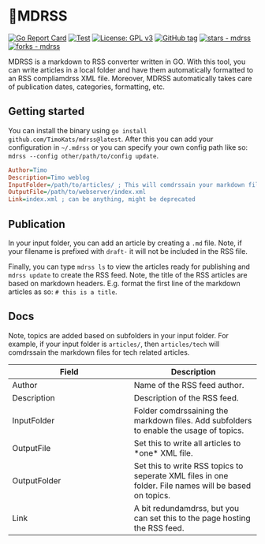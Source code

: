 # 📝MDRSS

[![Go Report Card](https://goreportcard.com/badge/TimoKats/mdrss)](https://goreportcard.com/report/TimoKats/mdrss)
[![Test](https://github.com/TimoKats/mdrss/actions/workflows/test.yaml/badge.svg)](https://github.com/TimoKats/mdrss/actions/workflows/test.yaml)
[![License: GPL v3](https://img.shields.io/badge/License-GPLv3-blue.svg)](https://www.gnu.org/licenses/gpl-3.0)
[![GitHub tag](https://img.shields.io/github/tag/TimoKats/mdrss?include_prereleases=&sort=semver&color=blue)](https://github.com/TimoKats/mdrss/releases/)
[![stars - mdrss](https://img.shields.io/github/stars/TimoKats/mdrss?style=social)](https://github.com/TimoKats/mdrss)
[![forks - mdrss](https://img.shields.io/github/forks/TimoKats/mdrss?style=social)](https://github.com/TimoKats/mdrss)


MDRSS is a markdown to RSS converter written in GO. With this tool, you can write articles in a local folder and have them automatically formatted to an RSS compliamdrss XML file. Moreover, MDRSS automatically takes care of publication dates, categories, formatting, etc.

## Getting started
You can install the binary using `go install github.com/TimoKats/mdrss@latest`. After this you can add your configuration in `~/.mdrss` or you can specify your own config path like so: `mdrss --config other/path/to/config update`.

```ini
Author=Timo
Description=Timo weblog
InputFolder=/path/to/articles/ ; This will comdrssain your markdown files
OutputFile=/path/to/webserver/index.xml
Link=index.xml ; can be anything, might be deprecated
```

## Publication
In your input folder, you can add an article by creating a `.md` file. Note, if your filename is prefixed with `draft-` it will not be included in the RSS file.  

Finally, you can type `mdrss ls` to view the articles ready for publishing and `mdrss update` to create the RSS feed. Note, the title of the RSS articles are based on markdown headers. E.g. format the first line of the markdown articles as so: `# this is a title`.


## Docs

Note, topics are added based on subfolders in your input folder. For example, if your input folder is `articles/`, then `articles/tech` will comdrssain the markdown files for tech related articles.

<table>
  <thead>
    <tr>
      <th width="500px">Field</th>
      <th width="500px">Description</th>
    </tr>
  </thead>
  <tbody>
    <tr width="600px">
      <td>Author</td>
      <td>Name of the RSS feed author.</td>
    </tr>
    <tr width="600px">
      <td>Description</td>
      <td>Description of the RSS feed.</td>
    </tr>
    <tr width="600px">
      <td>InputFolder</td>
      <td>Folder comdrssaining the markdown files. Add subfolders to enable the usage of topics.</td>
    </tr>
    <tr width="600px">
      <td>OutputFile</td>
      <td>Set this to write all articles to *one* XML file.</td>
    </tr>
    <tr width="600px">
      <td>OutputFolder</td>
      <td>Set this to write RSS topics to seperate XML files in one folder. File names will be based on topics. </td>
    </tr>
    <tr width="600px">
      <td>Link</td>
      <td>A bit redundamdrss, but you can set this to the page hosting the RSS feed. </td>
    </tr>
  </tbody>
</table>
